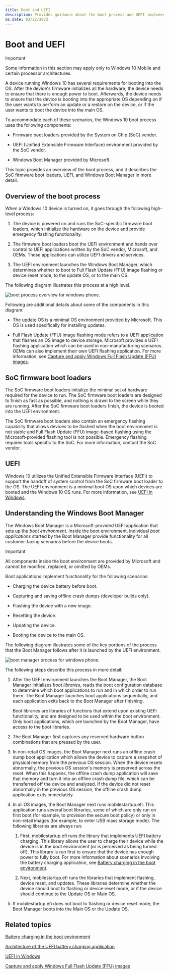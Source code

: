 ```yaml
---
title: Boot and UEFI
description: Provides guidance about the boot process and UEFI implementation requirements for devices that run Windows 10.
ms.date: 03/22/2023
---
```


# Boot and UEFI

> [!IMPORTANT]
> Some information in this section may apply only to Windows 10 Mobile and certain processor architectures.

A device running Windows 10 has several requirements for booting into the OS. After the device's firmware initializes all the hardware, the device needs to ensure that there is enough power to boot. Afterwards, the device needs to ensure that the device is booting into the appropriate OS depending on if the user wants to perform an update or a restore on the device, or if the user wants to boot the device into the main OS.

To accommodate each of these scenarios, the Windows 10 boot process uses the following components:

- Firmware boot loaders provided by the System on Chip (SoC) vendor.

- UEFI (Unified Extensible Firmware Interface) environment provided by the SoC vendor.

- Windows Boot Manager provided by Microsoft.

This topic provides an overview of the boot process, and it describes the SoC firmware boot loaders, UEFI, and Windows Boot Manager in more detail.

## Overview of the boot process

When a Windows 10 device is turned on, it goes through the following high-level process:

1. The device is powered on and runs the SoC-specific firmware boot loaders, which initialize the hardware on the device and provide emergency flashing functionality.

1. The firmware boot loaders boot the UEFI environment and hands over control to UEFI applications written by the SoC vendor, Microsoft, and OEMs. These applications can utilize UEFI drivers and services.

1. The UEFI environment launches the Windows Boot Manager, which determines whether to boot to Full Flash Update (FFU) image flashing or device reset mode, to the update OS, or to the main OS.

The following diagram illustrates this process at a high level.

![boot process overview for windows phone.](images/oem-boot-flow-overview.png)

Following are additional details about some of the components in this diagram:

- The update OS is a minimal OS environment provided by Microsoft. This OS is used specifically for installing updates.

- Full Flash Update (FFU) image flashing mode refers to a UEFI application that flashes an OS image to device storage. Microsoft provides a UEFI flashing application which can be used in non-manufacturing scenarios. OEMs can also implement their own UEFI flashing application. For more information, see [Capture and apply Windows Full Flash Update (FFU) images](/windows-hardware/manufacture/desktop/deploy-windows-using-full-flash-update--ffu).

## SoC firmware boot loaders

The SoC firmware boot loaders initialize the minimal set of hardware required for the device to run. The SoC firmware boot loaders are designed to finish as fast as possible, and nothing is drawn to the screen while they are running. After the SoC firmware boot loaders finish, the device is booted into the UEFI environment.

The SoC firmware boot loaders also contain an emergency flashing capability that allows devices to be flashed when the boot environment is not stable and Full Flash Update (FFU) image-based flashing using the Microsoft-provided flashing tool is not possible. Emergency flashing requires tools specific to the SoC. For more information, contact the SoC vendor.

## UEFI

Windows 10 utilizes the Unified Extensible Firmware Interface (UEFI) to support the handoff of system control from the SoC firmware boot loader to the OS. The UEFI environment is a minimal boot OS upon which devices are booted and the Windows 10 OS runs. For more information, see [UEFI in Windows](uefi-in-windows.md).

## Understanding the Windows Boot Manager

The Windows Boot Manager is a Microsoft-provided UEFI application that sets up the *boot environment*. Inside the boot environment, individual *boot applications* started by the Boot Manager provide functionality for all customer-facing scenarios before the device boots.

> [!IMPORTANT]
> All components inside the boot environment are provided by Microsoft and cannot be modified, replaced, or omitted by OEMs.

Boot applications implement functionality for the following scenarios:

- Charging the device battery before boot.

- Capturing and saving offline crash dumps (developer builds only).

- Flashing the device with a new image.

- Resetting the device.

- Updating the device.

- Booting the device to the main OS.

The following diagram illustrates some of the key portions of the process that the Boot Manager follows after it is launched by the UEFI environment.

![boot manager process for windows phone.](images/oem-boot-flow-detail.png)

The following steps describe this process in more detail:

1. After the UEFI environment launches the Boot Manager, the Boot Manager initializes *boot libraries*, reads the boot configuration database to determine which boot applications to run and in which order to run them. The Boot Manager launches boot applications sequentially, and each application exits back to the Boot Manager after finishing.

    Boot libraries are libraries of functions that extend upon existing UEFI functionality, and are designed to be used within the boot environment. Only boot applications, which are launched by the Boot Manager, have access to the boot libraries.

1. The Boot Manager first captures any reserved hardware button combinations that are pressed by the user.

1. In non-retail OS images, the Boot Manager next runs an offline crash dump boot application which allows the device to capture a snapshot of physical memory from the previous OS session. When the device resets abnormally, the previous OS session's memory is preserved across the reset. When this happens, the offline crash dump application will save that memory and turn it into an offline crash dump file, which can be transferred off the device and analyzed. If the device did not reset abnormally in the previous OS session, the offline crash dump application exits immediately.

1. In all OS images, the Boot Manager next runs mobilestartup.efi. This application runs several boot libraries, some of which are only run on first boot (for example, to provision the secure boot policy) or only in non-retail images (for example, to enter USB mass storage mode). The following libraries are always run:

    1. First, mobilestartup.efi runs the library that implements UEFI battery charging. This library allows the user to charge their device while the device is in the boot environment (or is perceived as being turned off). This library is run first to ensure that the device has enough power to fully boot. For more information about scenarios involving the battery charging application, see [Battery charging in the boot environment](battery-charging-in-the-boot-environment.md).

    1. Next, mobilestartup.efi runs the libraries that implement flashing, device reset, and updates. These libraries determine whether the device should boot to flashing or device reset mode, or if the device should continue to the Update OS or Main OS.

1. If mobilestartup.efi does not boot to flashing or device reset mode, the Boot Manager boots into the Main OS or the Update OS.

## Related topics

[Battery charging in the boot environment](battery-charging-in-the-boot-environment.md)  

[Architecture of the UEFI battery charging application](architecture-of-the-uefi-battery-charging-application.md)  

[UEFI in Windows](uefi-in-windows.md)  

[Capture and apply Windows Full Flash Update (FFU) images](/windows-hardware/manufacture/desktop/deploy-windows-using-full-flash-update--ffu)
